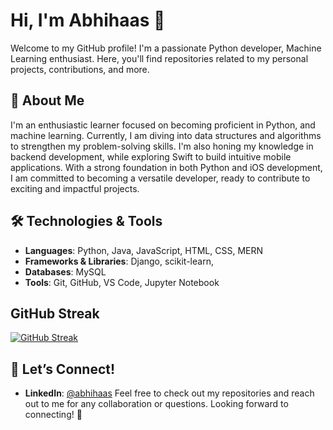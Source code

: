 # Hi, I'm Abhihaas 👋

Welcome to my GitHub profile! I'm a passionate Python developer, Machine Learning enthusiast. Here, you'll find repositories related to my personal projects, contributions, and more.

## 🚀 About Me

I'm an enthusiastic learner focused on becoming proficient in Python, and machine learning.
Currently, I am diving into data structures and algorithms to strengthen my problem-solving skills. 
I'm also honing my knowledge in backend development, while exploring Swift to build intuitive mobile applications. 
With a strong foundation in both Python and iOS development, I am committed to becoming a versatile developer, ready to contribute to exciting and impactful projects.

## 🛠️ Technologies & Tools

- **Languages**: Python, Java, JavaScript, HTML, CSS, MERN
- **Frameworks & Libraries**: Django, scikit-learn, 
- **Databases**: MySQL
- **Tools**: Git, GitHub, VS Code, Jupyter Notebook

## GitHub Streak

[![GitHub Streak](https://streak-stats.demolab.com?user=abhihaas9391)](https://git.io/streak-stats)

## 💬 Let’s Connect!

- **LinkedIn**: [@abhihaas](https://www.linkedin.com/in/abhihaas-srimantula)
Feel free to check out my repositories and reach out to me for any collaboration or questions. Looking forward to connecting! 🚀
